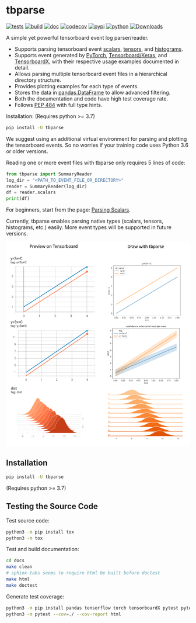 # tbparse

[![tests](https://github.com/j3soon/tbparse/actions/workflows/test-with-tox.yaml/badge.svg?branch=master&event=push)](https://github.com/j3soon/tbparse/actions/workflows/test-with-tox.yaml)
[![build](https://github.com/j3soon/tbparse/actions/workflows/publish-to-pypi.yaml/badge.svg)](https://github.com/j3soon/tbparse/actions/workflows/publish-to-pypi.yaml)
[![doc](https://readthedocs.org/projects/tbparse/badge/?version=latest)](https://tbparse.readthedocs.io/en/latest)
[![codecov](https://codecov.io/gh/j3soon/tbparse/branch/master/graph/badge.svg?token=ASxeqFrMom)](https://codecov.io/gh/j3soon/tbparse)
[![pypi](https://img.shields.io/pypi/v/tbparse)](https://pypi.org/project/tbparse/)
[![python](https://img.shields.io/pypi/pyversions/tbparse)](https://pypi.org/project/tbparse/) [![Downloads](https://pepy.tech/badge/tbparse)](https://pepy.tech/project/tbparse)

A simple yet powerful tensorboard event log parser/reader.

* Supports parsing tensorboard event [scalars](https://tbparse.readthedocs.io/en/latest/pages/parsing-scalars.html), [tensors](https://tbparse.readthedocs.io/en/latest/pages/parsing-tensors.html), and [histograms](https://tbparse.readthedocs.io/en/latest/pages/parsing-histograms.html).
* Supports event generated by
  [PyTorch](https://pytorch.org/docs/stable/tensorboard.html), [Tensorboard/Keras](https://www.tensorflow.org/tensorboard), and [TensorboardX](https://github.com/lanpa/tensorboardX), with their respective usage examples documented in detail.
* Allows parsing multiple tensorboard event files in a hierarchical directory structure.
* Provides plotting examples for each type of events.
* Stores the data in [pandas.DataFrame](https://pandas.pydata.org/pandas-docs/stable/reference/api/pandas.DataFrame.html) to allow advanced filtering.
* Both the documentation and code have high test coverage rate.
* Follows [PEP 484](https://www.python.org/dev/peps/pep-0484/) with full type hints.

Installation: (Requires python >= 3.7)

```sh
pip install -U tbparse
```

We suggest using an additional virtual environment for parsing and plotting the tensorboard events. So no worries if your training code uses Python 3.6 or older versions. 

Reading one or more event files with tbparse only requires 5 lines of code:

```py
from tbparse import SummaryReader
log_dir = "<PATH_TO_EVENT_FILE_OR_DIRECTORY>"
reader = SummaryReader(log_dir)
df = reader.scalars
print(df)
```

For beginners, start from the page: [Parsing Scalars](https://tbparse.readthedocs.io/en/latest/pages/parsing-scalars.html).

Currently, tbparse enables parsing native types (scalars, tensors, histograms, etc.) easily. More event types will be supported in future versions.

![](docs/images/preview.png)

## Installation

```sh
pip install -U tbparse
```

(Requires python >= 3.7)

## Testing the Source Code

Test source code:

```sh
python3 -m pip install tox
python3 -m tox
```

Test and build documentation:

```sh
cd docs
make clean
# sphinx-tabs seems to require html be built before doctest
make html
make doctest
```

Generate test coverage:

```sh
python3 -m pip install pandas tensorflow torch tensorboardX pytest pytest-cov
python3 -m pytest --cov=./ --cov-report html
```

